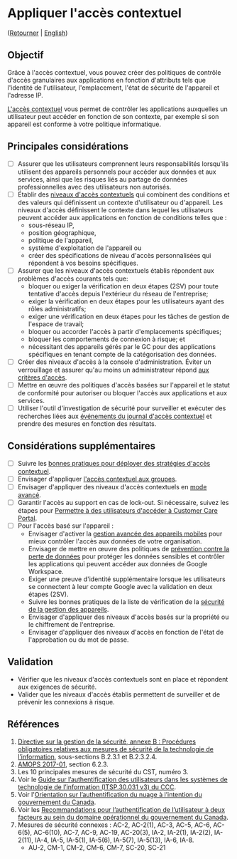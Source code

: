 # Appliquer l'accès contextuel
([Retourner](/README.md#mesures-de-sécurité-dinformatique-en-nuage-du-gc-pour-google-workspace) | [English](/EN/03_Implement_Context_Aware_Access.md))

## Objectif

Grâce à l'accès contextuel, vous pouvez créer des politiques de contrôle d'accès granulaires aux applications en fonction d'attributs tels que l'identité de l'utilisateur, l'emplacement, l'état de sécurité de l'appareil et l'adresse IP.

[L'accès contextuel](https://support.google.com/a/answer/9275380?hl=fr) vous permet de contrôler les applications auxquelles un utilisateur peut accéder en fonction de son contexte, par exemple si son appareil est conforme à votre politique informatique.

## Principales considérations

* [ ] Assurer que les utilisateurs comprennent leurs responsabilités lorsqu'ils utilisent des appareils personnels pour accéder aux données et aux services, ainsi que les risques liés au partage de données professionnelles avec des utilisateurs non autorisés.
* [ ] Établir des [niveaux d'accès contextuels](https://support.google.com/a/answer/9262032?hl=fr&ref_topic=9262521) qui combinent des conditions et des valeurs qui définissent un contexte d'utilisateur ou d'appareil. Les niveaux d'accès définissent le contexte dans lequel les utilisateurs peuvent accéder aux applications en fonction de conditions telles que :
  * sous-réseau IP,
  * position géographique,
  * politique de l'appareil,
  * système d'exploitation de l'appareil ou
  * créer des spécifications de niveau d'accès personnalisées qui répondent à vos besoins spécifiques.
* [ ] Assurer que les niveaux d'accès contextuels établis répondent aux problèmes d'accès courants tels que:
  * bloquer ou exiger la vérification en deux étapes (2SV) pour toute tentative d'accès depuis l'extérieur du réseau de l'entreprise;
  * exiger la vérification en deux étapes pour les utilisateurs ayant des rôles administratifs;
  * exiger une vérification en deux étapes pour les tâches de gestion de l'espace de travail;
  * bloquer ou accorder l'accès à partir d'emplacements spécifiques;
  * bloquer les comportements de connexion à risque; et
  * nécessitant des appareils gérés par le GC pour des applications spécifiques en tenant compte de la catégorisation des données.
* [ ] Créer des niveaux d'accès à la console d'administration. Éviter un verrouillage et assurer qu'au moins un administrateur répond [aux critères d'accès](https://support.google.com/a/answer/10759654).
* [ ] Mettre en œuvre des politiques d'accès basées sur l'appareil et le statut de conformité pour autoriser ou bloquer l'accès aux applications et aux services.
* [ ] Utiliser l'outil d'investigation de sécurité pour surveiller et exécuter des recherches liées aux [événements du journal d'accès contextuel](https://support.google.com/a/answer/9394107?hl=fr&ref_topic=9262521) et prendre des mesures en fonction des résultats.

## Considérations supplémentaires

* [ ] Suivre les [bonnes pratiques pour déployer des stratégies d'accès contextuel](https://support.google.com/a/answer/9275380?hl=fr).
* [ ] Envisager d'appliquer [l'accès contextuel aux groupes](https://support.google.com/a/answer/9668676?hl=fr).
* [ ] Envisager d'appliquer des niveaux d'accès contextuels en [mode avancé](https://support.google.com/a/answer/11368990?hl=fr&ref_topic=9262521).
* [ ] Garantir l'accès au support en cas de lock-out. Si nécessaire, suivez les étapes pour [Permettre à des utilisateurs d'accéder à Customer Care Portal](https://support.google.com/a/answer/10759654?hl=fr).
* [ ] Pour l'accès basé sur l'appareil :
  * Envisager d'activer la [gestion avancée des appareils mobiles](https://support.google.com/a/answer/7396025?hl=fr&ref_topic=1734198) pour mieux contrôler l'accès aux données de votre organisation.
  * Envisager de mettre en œuvre des politiques de [prévention contre la perte de données](https://support.google.com/a/topic/7556687?hl=fr) pour protéger les données sensibles et contrôler les applications qui peuvent accéder aux données de Google Workspace.
  * Exiger une preuve d'identité supplémentaire lorsque les utilisateurs se connectent à leur compte Google avec la validation en deux étapes (2SV).
  * Suivre les bonnes pratiques de la liste de vérification de la [sécurité de la gestion des appareils](https://support.google.com/a/answer/7422256?hl=fr).
  * Envisager d'appliquer des niveaux d'accès basés sur la propriété ou le chiffrement de l'entreprise.
  * Envisager d'appliquer des niveaux d'accès en fonction de l'état de l'approbation ou du mot de passe.

## Validation
  * Vérifier que les niveaux d'accès contextuels sont en place et répondent aux exigences de sécurité.
  * Valider que les niveaux d'accès établis permettent de surveiller et de prévenir les connexions à risque.

## Références

1. [Directive sur la gestion de la sécurité, annexe B : Procédures obligatoires relatives aux mesures de sécurité de la technologie de l’information](https://www.tbs-sct.canada.ca/pol/doc-fra.aspx?id=32611), sous-sections B.2.3.1 et B.2.3.2.4.
2. [AMOPS 2017-01](https://www.canada.ca/en/treasury-board-secretariat/services/access-information-privacy/security-identity-management/direction-secure-use-commercial-cloud-services-spin.html), section 6.2.3.
3. Les 10 principales mesures de sécurité du CST, numéro 3.
4. Voir le [Guide sur l’authentification des utilisateurs dans les systèmes de technologie de l’information (ITSP.30.031 v3) du CCC](https://cyber.gc.ca/fr/orientation/guide-sur-lauthentification-des-utilisateurs-dans-les-systemes-de-technologie-de).
5. Voir l'[Orientation sur l’authentification du nuage à l’intention du gouvernement du Canada](https://intranet.canada.ca/wg-tg/cagc-angc-fra.asp).
6. Voir les [Recommandations pour l’authentification de l’utilisateur à deux facteurs au sein du domaine opérationnel du gouvernement du Canada](https://intranet.canada.ca/wg-tg/rtua-rafu-fra.asp).
7. Mesures de sécurité connexes : AC-2, AC-2(1), AC-3, AC-5, AC-6, AC-6(5), AC-6(10), AC-7, AC-9, AC-19, AC-20(3), IA-2, IA-2(1), IA-2(2), IA-2(11), IA-4, IA-5, IA-5(1), IA-5(6), IA-5(7), IA-5(13), IA-6, IA-8.
   * AU-2, CM-1, CM-2, CM-6, CM-7, SC-20, SC-21

